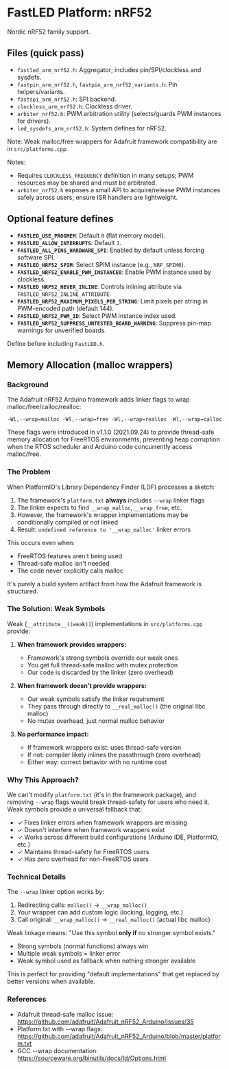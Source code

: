 # FastLED Platform: nRF52

Nordic nRF52 family support.

## Files (quick pass)
- `fastled_arm_nrf52.h`: Aggregator; includes pin/SPI/clockless and sysdefs.
- `fastpin_arm_nrf52.h`, `fastpin_arm_nrf52_variants.h`: Pin helpers/variants.
- `fastspi_arm_nrf52.h`: SPI backend.
- `clockless_arm_nrf52.h`: Clockless driver.
- `arbiter_nrf52.h`: PWM arbitration utility (selects/guards PWM instances for drivers).
- `led_sysdefs_arm_nrf52.h`: System defines for nRF52.

Note: Weak malloc/free wrappers for Adafruit framework compatibility are in `src/platforms.cpp`.

Notes:
- Requires `CLOCKLESS_FREQUENCY` definition in many setups; PWM resources may be shared and must be arbitrated.
 - `arbiter_nrf52.h` exposes a small API to acquire/release PWM instances safely across users; ensure ISR handlers are lightweight.

## Optional feature defines

- **`FASTLED_USE_PROGMEM`**: Default `0` (flat memory model).
- **`FASTLED_ALLOW_INTERRUPTS`**: Default `1`.
- **`FASTLED_ALL_PINS_HARDWARE_SPI`**: Enabled by default unless forcing software SPI.
- **`FASTLED_NRF52_SPIM`**: Select SPIM instance (e.g., `NRF_SPIM0`).
- **`FASTLED_NRF52_ENABLE_PWM_INSTANCE0`**: Enable PWM instance used by clockless.
- **`FASTLED_NRF52_NEVER_INLINE`**: Controls inlining attribute via `FASTLED_NRF52_INLINE_ATTRIBUTE`.
- **`FASTLED_NRF52_MAXIMUM_PIXELS_PER_STRING`**: Limit pixels per string in PWM-encoded path (default 144).
- **`FASTLED_NRF52_PWM_ID`**: Select PWM instance index used.
- **`FASTLED_NRF52_SUPPRESS_UNTESTED_BOARD_WARNING`**: Suppress pin-map warnings for unverified boards.

Define before including `FastLED.h`.

## Memory Allocation (malloc wrappers)

### Background

The Adafruit nRF52 Arduino framework adds linker flags to wrap malloc/free/calloc/realloc:
```
-Wl,--wrap=malloc -Wl,--wrap=free -Wl,--wrap=realloc -Wl,--wrap=calloc
```

These flags were introduced in v1.1.0 (2021.09.24) to provide thread-safe memory allocation for FreeRTOS environments, preventing heap corruption when the RTOS scheduler and Arduino code concurrently access malloc/free.

### The Problem

When PlatformIO's Library Dependency Finder (LDF) processes a sketch:
1. The framework's `platform.txt` **always** includes `--wrap` linker flags
2. The linker expects to find `__wrap_malloc`, `__wrap_free`, etc.
3. However, the framework's wrapper implementations may be conditionally compiled or not linked
4. Result: `undefined reference to '__wrap_malloc'` linker errors

This occurs even when:
- FreeRTOS features aren't being used
- Thread-safe malloc isn't needed
- The code never explicitly calls malloc

It's purely a build system artifact from how the Adafruit framework is structured.

### The Solution: Weak Symbols

Weak (`__attribute__((weak))`) implementations in `src/platforms.cpp` provide:

1. **When framework provides wrappers:**
   - Framework's strong symbols override our weak ones
   - You get full thread-safe malloc with mutex protection
   - Our code is discarded by the linker (zero overhead)

2. **When framework doesn't provide wrappers:**
   - Our weak symbols satisfy the linker requirement
   - They pass through directly to `__real_malloc()` (the original libc malloc)
   - No mutex overhead, just normal malloc behavior

3. **No performance impact:**
   - If framework wrappers exist: uses thread-safe version
   - If not: compiler likely inlines the passthrough (zero overhead)
   - Either way: correct behavior with no runtime cost

### Why This Approach?

We can't modify `platform.txt` (it's in the framework package), and removing `--wrap` flags would break thread-safety for users who need it. Weak symbols provide a universal fallback that:
- ✓ Fixes linker errors when framework wrappers are missing
- ✓ Doesn't interfere when framework wrappers exist
- ✓ Works across different build configurations (Arduino IDE, PlatformIO, etc.)
- ✓ Maintains thread-safety for FreeRTOS users
- ✓ Has zero overhead for non-FreeRTOS users

### Technical Details

The `--wrap` linker option works by:
1. Redirecting calls: `malloc()` → `__wrap_malloc()`
2. Your wrapper can add custom logic (locking, logging, etc.)
3. Call original: `__wrap_malloc()` → `__real_malloc()` (actual libc malloc)

Weak linkage means: "Use this symbol **only if** no stronger symbol exists."
- Strong symbols (normal functions) always win
- Multiple weak symbols = linker error
- Weak symbol used as fallback when nothing stronger available

This is perfect for providing "default implementations" that get replaced by better versions when available.

### References

- Adafruit thread-safe malloc issue: https://github.com/adafruit/Adafruit_nRF52_Arduino/issues/35
- Platform.txt with --wrap flags: https://github.com/adafruit/Adafruit_nRF52_Arduino/blob/master/platform.txt
- GCC --wrap documentation: https://sourceware.org/binutils/docs/ld/Options.html
